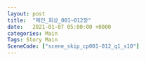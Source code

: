 ```yaml
---
layout: post
title:  "메인_회상_001~012장"
date:   2021-01-07 05:00:00 +0000
categories: Main
Tags: Story Main
SceneCode: ["scene_skip_cp001-012_q1_s10"]
---
```

